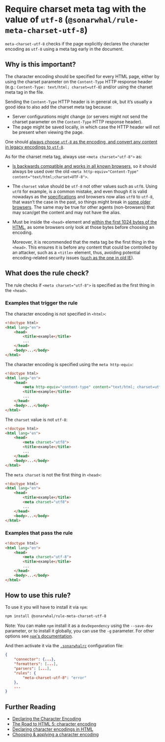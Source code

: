 # Require charset meta tag with the value of `utf-8` (`@sonarwhal/rule-meta-charset-utf-8`)

`meta-charset-utf-8` checks if the page explicitly declares the
character encoding as `utf-8` using a meta tag early in the document.

## Why is this important?

The character encoding should be specified for every HTML page, either
by using the charset parameter on the `Content-Type` HTTP response
header (e.g.: `Content-Type: text/html; charset=utf-8`) and/or using
the charset meta tag in the file.

Sending the `Content-Type` HTTP header is in general ok, but it’s
usually a good idea to also add the charset meta tag because:

* Server configurations might change (or servers might not send the
  charset parameter on the `Content-Type` HTTP response header).
* The page might be saved locally, in which case the HTTP header will
  not be present when viewing the page.

One should [always choose `utf-8` as the encoding, and convert any
content in legacy encodings to `utf-8`][why use utf-8].

As for the charset meta tag, always use `<meta charset="utf-8">` as:

* [Is backwards compatible and works in all known browsers][html5
  character encoding], so it should always be used over the old
  `<meta http-equiv="Content-Type" content="text/html;charset=UTF-8">`.

* The `charset` value should be `utf-8` not other values such as
  `utf8`. Using `utf8` for example, is a common mistake, and even
  though it is valid nowadays as the [specifications][spec aliases]
  and browsers now alias `utf8` to `utf-8`, that wasn’t the case in
  the past, so things might break in [some older browsers][utf8
  example]. The same may be true for other agents (non-browsers) that
  may scan/get the content and may not have the alias.

* Must be inside the `<head>` element and [within the first 1024
  bytes of the HTML][whatwg charset], as some browsers only look at
  those bytes before choosing an encoding.

  Moreover, it is recommended that the meta tag be the first thing
  in the `<head>`. This ensures it is before any content that could
  be controlled by an attacker, such as a `<title>` element, thus,
  avoiding potential encoding-related security issues ([such as the
  one in old IE][ie issue]).

## What does the rule check?

The rule checks if `<meta charset="utf-8">` is specified as the first
thing in the `<head>`.

### Examples that **trigger** the rule

The character encoding is not specified in `<html>`:

```html
<!doctype html>
<html lang="en">
    <head>
        <title>example</title>
        ...
    </head>
    <body>...</body>
</html>
```

The character encoding is specified using the `meta http-equiv`:

```html
<!doctype html>
<html lang="en">
    <head>
        <meta http-equiv="content-type" content="text/html; charset=utf-8">
        <title>example</title>
        ...
    </head>
    <body>...</body>
</html>
```

The `charset` value is not `utf-8`:

```html
<!doctype html>
<html lang="en">
    <head>
        <meta charset="utf8">
        <title>example</title>
        ...
    </head>
    <body>...</body>
</html>
```

The `meta charset` is not the first thing in `<head>`:

```html
<!doctype html>
<html lang="en">
    <head>
        <title>example</title>
        <meta charset="utf8">
        ...
    </head>
    <body>...</body>
</html>
```

### Examples that **pass** the rule

```html
<!doctype html>
<html lang="en">
    <head>
        <meta charset="utf-8">
        <title>example</title>
        ...
    </head>
    <body>...</body>
</html>
```

## How to use this rule?

To use it you will have to install it via `npm`:

```bash
npm install @sonarwhal/rule-meta-charset-utf-8
```

Note: You can make `npm` install it as a `devDependency` using the `--save-dev`
parameter, or to install it globally, you can use the `-g` parameter. For
other options see
[`npm`'s documentation](https://docs.npmjs.com/cli/install).

And then activate it via the [`.sonarwhalrc`][sonarwhalrc]
configuration file:

```json
{
    "connector": {...},
    "formatters": [...],
    "parsers": [...],
    "rules": {
        "meta-charset-utf-8": "error"
    },
    ...
}
```

## Further Reading

* [Declaring the Character Encoding](https://blog.whatwg.org/meta-charset)
* [The Road to HTML 5: character encoding][html5 character encoding]
* [Declaring character encodings in HTML](https://www.w3.org/International/questions/qa-html-encoding-declarations.en)
* [Choosing & applying a character encoding](https://www.w3.org/International/questions/qa-choosing-encodings)

<!-- Link labels: -->

[html5 character encoding]: https://blog.whatwg.org/the-road-to-html-5-character-encoding
[ie issue]: https://msdn.microsoft.com/en-us/library/dd565635.aspx
[sonarwhalrc]: https://sonarwhal.com/docs/user-guide/further-configuration/sonarwhalrc-formats/
[spec aliases]: https://encoding.spec.whatwg.org/#names-and-labels
[utf8 example]: https://twitter.com/jacobrossi/status/591435377291866112
[whatwg charset]: https://html.spec.whatwg.org/multipage/semantics.html#charset
[why use utf-8]: https://www.w3.org/International/questions/qa-choosing-encodings#useunicode

